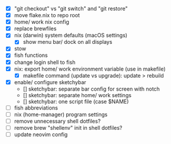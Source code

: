 - [x] "git checkout" vs "git switch" and "git restore"
- [x] move flake.nix to repo root
- [x] home/ work nix config
- [x] replace brewfiles
- [x] nix (darwin) system defaults (macOS settings)
  - [x] show menu bar/ dock on all displays
- [x] stow
- [x] fish functions
- [x] change login shell to fish
- [x] nix: export home/ work environment variable (use in makefile)
  - [x] makefile command (update vs upgrade): update > rebuild
- [x] enable/ configure sketchybar
  - [] sketchybar: separate bar config for screen with notch
  - [] sketchybar: separate home/ work settings
  - [] sketchybar: one script file (case $NAME)
- [ ] fish abbreviations
- [ ] nix (home-manager) program settings
- [ ] remove unnecessary shell dotfiles?
- [ ] remove brew "shellenv" init in shell dotfiles?
- [ ] update neovim config
